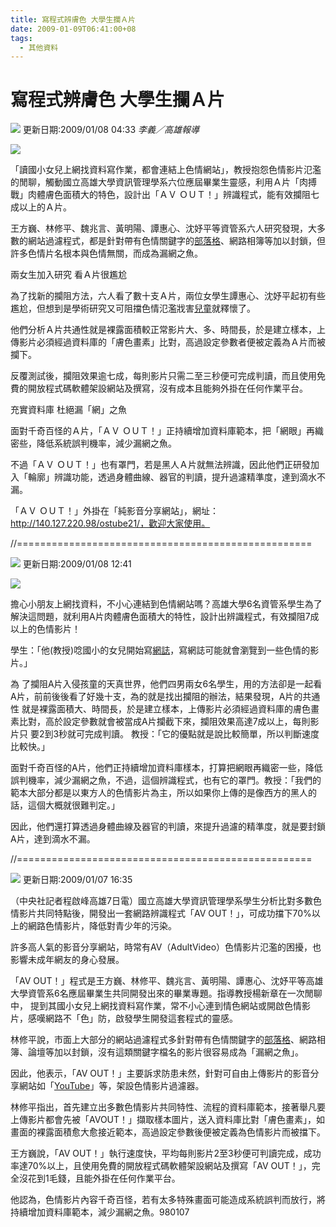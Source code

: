 ```yaml
---
title: 寫程式辨膚色 大學生攔Ａ片
date: 2009-01-09T06:41:00+08
tags:
  - 其他資料
---
```

# 寫程式辨膚色 大學生攔Ａ片

 [![](http://l.yimg.com/f/i/tw/news/newspartner2006/ctnews.jpg)](http://tw.rd.yahoo.com/referurl/news/logo/ctnews//SIG=10veeisi5/*http://www.chinatimes.com.tw/) 更新日期:2009/01/08 04:33 _李義／高雄報導_

[![](http://l.yimg.com/tw.image.news.yahoo.com//xp/ctnews/20090108/04/294805243.jpg)](http://tw.news.yahoo.com/photo/url/d/i/090108/4/20090108_2416449/20090108_2416449_0.jpg.html)

「讀國小女兒上網找資料寫作業，都會連結上色情網站」，教授抱怨色情影片氾濫的閒聊，觸動國立高雄大學資訊管理學系六位應屆畢業生靈感，利用Ａ片「肉搏戰」肉體膚色面積大的特色，設計出「ＡＶ ＯＵＴ！」辨識程式，能有效攔阻七成以上的Ａ片。

王方巍、林修平、魏兆言、黃明陽、譚惠心、沈妤平等資管系六人研究發現，大多數的網站過濾程式，都是針對帶有色情關鍵字的[部落格](http://tw.news.yahoo.com/article/url/d/a/090108/4/1cm3x.html? "部落格")、網路相簿等加以封鎖，但許多色情片名根本與色情無關，而成為漏網之魚。

兩女生加入研究 看Ａ片很尷尬

為了找新的攔阻方法，六人看了數十支Ａ片，兩位女學生譚惠心、沈妤平起初有些尷尬，但想到是學術研究又可阻擋色情氾濫戕害[兒童](http://tw.news.yahoo.com/article/url/d/a/090108/4/1cm3x.html? "兒童")就釋懷了。

他們分析Ａ片共通性就是裸露面積較正常影片大、多、時間長，於是建立樣本，上傳影片必須經過資料庫的「膚色畫素」比對，高過設定參數者便被定義為Ａ片而被攔下。

反覆測試後，攔阻效果逾七成，每則影片只需二至三秒便可完成判讀，而且使用免費的開放程式碼軟體架設網站及撰寫，沒有成本且能夠外掛在任何作業平台。

充實資料庫 杜絕漏「網」之魚

面對千奇百怪的Ａ片，「ＡＶ ＯＵＴ！」正持續增加資料庫範本，把「網眼」再織密些，降低系統誤判機率，減少漏網之魚。

不過「ＡＶ ＯＵＴ！」也有罩門，若是黑人Ａ片就無法辨識，因此他們正研發加入「輪廓」辨識功能，透過身體曲線、器官的判讀，提升過濾精準度，達到滴水不漏。

「ＡＶ ＯＵＴ！」外掛在「純影音分享網站」，網址：http://140.127.220.98/ostube21/，歡迎大家使用。

//===================================================

[![](http://l.yimg.com/f/i/tw/news/newspartner2006/tvbs.jpg)](http://tw.rd.yahoo.com/referurl/news/logo/tvbs//SIG=10vc53r83/*http://www.tvbs.com.tw/index/) 更新日期:2009/01/08 12:41 

[![](http://l.yimg.com/tw.image.news.yahoo.com//xp/tvbs/20090108/13/4217757953.jpg)](http://tw.news.yahoo.com/photo/url/d/i/090108/8/20090108_2417300/20090108_2417300.jpg.html)

擔心小朋友上網找資料，不小心連結到色情網站嗎？高雄大學6名資管系學生為了解決這問題，就利用A片肉體膚色面積大的特性，設計出辨識程式，有效攔阻7成以上的色情影片！

學生：「他(教授)唸國小的女兒開始寫[網誌](http://tw.news.yahoo.com/article/url/d/a/090108/8/1cmwm.html? "網誌")，寫網誌可能就會瀏覽到一些色情的影片。」

為 了攔阻A片入侵孩童的天真世界，他們四男兩女6名學生，用的方法卻是一起看A片，前前後後看了好幾十支，為的就是找出攔阻的辦法，結果發現，A片的共通性 就是裸露面積大、時間長，於是建立樣本，上傳影片必須經過資料庫的膚色畫素比對，高於設定參數就會被當成A片攔截下來，攔阻效果高達7成以上，每則影片只 要2到3秒就可完成判讀。 教授：「它的優點就是說比較簡單，所以判斷速度比較快。」

面對千奇百怪的A片，他們正持續增加資料庫樣本，打算把網眼再織密一些，降低誤判機率，減少漏網之魚，不過，這個辨識程式，也有它的罩門。教授：「我們的範本大部分都是以東方人的色情影片為主，所以如果你上傳的是像西方的黑人的話，這個大概就很難判定。」

因此，他們還打算透過身體曲線及器官的判讀，來提升過濾的精準度，就是要封鎖A片，達到滴水不漏。

//===================================================

[![](http://l.yimg.com/f/i/tw/news/masterhead/cna_t.gif)](http://tw.rd.yahoo.com/referurl/news/logo/cna//SIG=10o749hhp/*http://www.cna.com.tw/) 更新日期:2009/01/07 16:35 

（中央社記者程啟峰高雄7日電）國立高雄大學資訊管理學系學生分析比對多數色情影片共同特點後，開發出一套網路辨識程式「AV OUT！」，可成功擋下70%以上的網路色情影片，降低對青少年的污染。

許多高人氣的影音分享網站，時常有AV（AdultVideo）色情影片氾濫的困擾，也影響未成年網友的身心發展。

「AV OUT！」程式是王方巍、林修平、魏兆言、黃明陽、譚惠心、沈妤平等高雄大學資管系6名應屆畢業生共同開發出來的畢業專題。指導教授楊新章在一次閒聊中， 提到其國小女兒上網找資料寫作業，常不小心連到情色網站或開啟色情影片，感嘆網路不「色」防，啟發學生開發這套程式的靈感。

林修平說，市面上大部分的網站過濾程式多針對帶有色情關鍵字的[部落格](http://tw.news.yahoo.com/article/url/d/a/090107/5/1cl49.html? "部落格")、網路相簿、論壇等加以封鎖，沒有這類關鍵字檔名的影片很容易成為「漏網之魚」。

因此，他表示，「AV OUT！」主要訴求防患未然，針對可自由上傳影片的影音分享網站如「[YouTube](http://tw.news.yahoo.com/article/url/d/a/090107/5/1cl49.html? "YouTube")」等，架設色情影片過濾器。

林修平指出，首先建立出多數色情影片共同特性、流程的資料庫範本，接著舉凡要上傳影片都會先被「AVOUT！」擷取樣本圖片，送入資料庫比對「膚色畫素」，如畫面的裸露面積愈大愈接近範本，高過設定參數後便被定義為色情影片而被擋下。

王方巍說，「AV OUT！」執行速度快，平均每則影片2至3秒便可判讀完成，成功率達70%以上，且使用免費的開放程式碼軟體架設網站及撰寫「AV OUT！」，完全沒花到1毛錢，且能外掛在任何作業平台。

他認為，色情影片內容千奇百怪，若有太多特殊畫面可能造成系統誤判而放行，將持續增加資料庫範本，減少漏網之魚。980107
